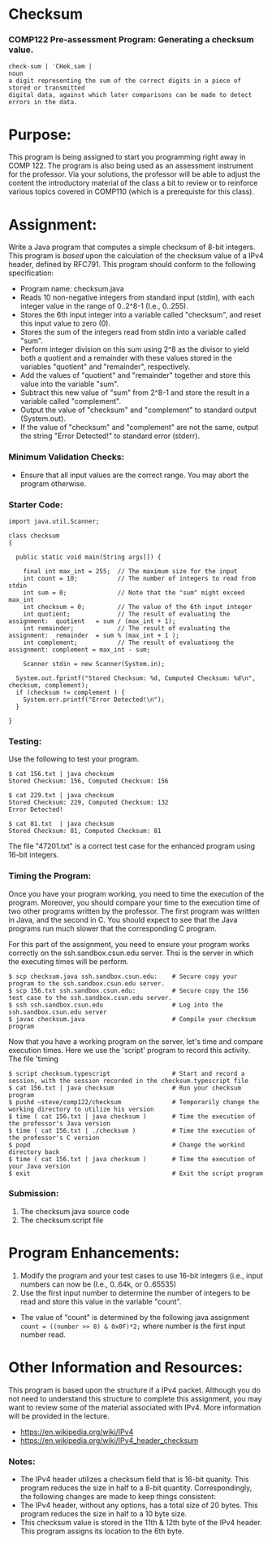 # Checksum
### COMP122 Pre-assessment Program: Generating a checksum value.

```
check·sum | ˈCHekˌsəm |
noun
a digit representing the sum of the correct digits in a piece of stored or transmitted 
digital data, against which later comparisons can be made to detect errors in the data.
```


# Purpose:
This program is being assigned to start you programming right away in COMP 122. The program is also being used as an assessment instrument for the professor.  Via your solutions, the professor will be able to adjust the content the introductory material of the class a bit to review or to reinforce various topics covered in COMP110 (which is a prerequiste for this class). 


# Assignment:
Write a Java program that computes a simple checksum of 8-bit integers.  This program is *based* upon the calculation of the checksum value of a IPv4 header, defined by RFC791. This program should conform to the following specification:

* Program name: checksum.java
* Reads 10 non-negative integers from standard input (stdin), with each integer value in the range of 0..2^8-1 (I.e., 0..255).
* Stores the 6th input integer into a variable called "checksum", and reset this input value to zero (0).
* Stores the sum of the integers read from stdin into a variable called "sum".
* Perform integer division on this sum using 2^8 as the divisor to yield both a quotient and a remainder with these values stored in the variables "quotient" and "remainder", respectively.
* Add the values of "quotient" and "remainder" together and store this value into the variable "sum".
* Subtract this new value of "sum" from 2^8-1 and store the result in a variable called "complement".
* Output the value of "checksum" and "complement" to standard output (System.out).
* If the value of "checksum" and "complement" are not the same, output the string "Error Detected!" to standard error (stderr).

### Minimum Validation Checks:
* Ensure that all input values are the correct range.  You may abort the program otherwise.

### Starter Code:

```
import java.util.Scanner;

class checksum  
{  

  public static void main(String args[]) {

    final int max_int = 255;  // The maximum size for the input
    int count = 10;           // The number of integers to read from stdin
    int sum = 0;              // Note that the "sum" might exceed max_int
    int checksum = 0;         // The value of the 6th input integer
    int quotient;             // The result of evaluating the assignment:  quotient   = sum / (max_int + 1);
    int remainder;            // The result of evaluating the assignment:  remainder  = sum % (max_int + 1 );
    int complement;           // The result of evaluationg the assignment: complement = max_int - sum;

    Scanner stdin = new Scanner(System.in);
```

```
  System.out.fprintf("Stored Checksum: %d, Computed Checksum: %d\n", checksum, complement);
  if (checksum != complement ) {
    System.err.printf("Error Detected!\n");  
  }
  
}
```

### Testing:
Use the following to test your program.

```
$ cat 156.txt | java checksum
Stored Checksum: 156, Computed Checksum: 156
```

```
$ cat 229.txt | java checksum
Stored Checksum: 229, Computed Checksum: 132
Error Detected!
```

```
$ cat 81.txt  | java checksum
Stored Checksum: 81, Computed Checksum: 81
```

The file "47201.txt" is a correct test case for the enhanced program using 16-bit integers.

### Timing the Program:
Once you have your program working, you need to time the execution of the program. Moreover, you should compare your time to the execution time of two other programs written by the professor.  The first program was written in Java, and the second in C.  You should expect to see that the Java programs run much slower that the corresponding C program.

For this part of the assignment, you need to ensure your program works correctly on the ssh.sandbox.csun.edu server.  Thsi is the server in which the executing times will be perform.

```
$ scp checksum.java ssh.sandbox.csun.edu:    # Secure copy your program to the ssh.sandbox.csun.edu server.
$ scp 156.txt ssh.sandbox.csun.edu:          # Secure copy the 156 test case to the ssh.sandbox.csun.edu server.
$ ssh ssh.sandbox.csun.edu                   # Log into the ssh.sandbox.csun.edu server
$ javac checksum.java                        # Compile your checksum program
```

Now that you have a working program on the server, let's time and compare execution times.  Here we use the 'script' program to record this activity. The file 'timing

```
$ script checksum.typescript                 # Start and record a session, with the session recorded in the checksum.typescript file
$ cat 156.txt | java checksum                # Run your checksum program
$ pushd ~steve/comp122/checksum              # Temporarily change the working directory to utilize his version
$ time ( cat 156.txt | java checksum )       # Time the execution of the professor's Java version
$ time ( cat 156.txt | ./checksum )          # Time the execution of the professor's C version
$ popd                                       # Change the workind directory back
$ time ( cat 156.txt | java checksum )       # Time the execution of your Java version
$ exit                                       # Exit the script program
```


### Submission:
1. The checksum.java source code
1. The checksum.script file

# Program Enhancements:
1. Modify the program and your test cases to use 16-bit integers (i.e., input numbers can now be (I.e., 0..64k, or 0..65535)
1. Use the first input number to determine the number of integers to be read and store this value in the variable "count".  
  * The value of "count" is determined by the following java assignment `count = ((number >> 8) & 0x0F)*2;` where number is the first input number read.

# Other Information and Resources:
This program is based upon the structure if a IPv4 packet.  Although you do not need to understand this structure to complete this assignment, you may want to review some of the material associated with IPv4.  More information will be provided in the lecture.
* https://en.wikipedia.org/wiki/IPv4
* https://en.wikipedia.org/wiki/IPv4_header_checksum

### Notes:
* The IPv4 header utilizes a checksum field that is 16-bit quanity. This program reduces the size in half to a 8-bit quantity.  Correspondingly, the following changes are made to keep things consistent: 
* The IPv4 header, without any options, has a total size of 20 bytes. This program reduces the size in half to a 10 byte size.
* This checksum value is stored in the 11th & 12th byte of the IPv4 header. This program assigns its location to the 6th byte.


